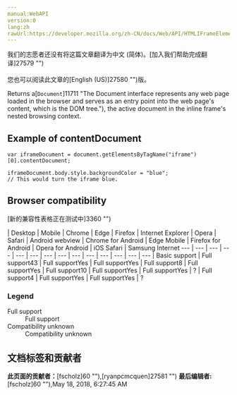 ```yaml
---
manual:WebAPI
version:0
lang:zh
rawUrl:https://developer.mozilla.org/zh-CN/docs/Web/API/HTMLIFrameElement/contentDocument
---
```




<bdi>我们的志愿者还没有将这篇文章翻译为<bdi>中文 (简体)</bdi>。[加入我们帮助完成翻译]27579 "")<br></br>您也可以阅读此文章的[English (US)]27580 "")版。</bdi>






Returns a[`Document`]11711 "The Document interface represents any web page loaded in the browser and serves as an entry point into the web page's content, which is the DOM tree."), the active document in the inline frame&#39;s nested browsing context.


## Example of contentDocument<a name="Example_of_contentDocument"></a>

```
var iframeDocument = document.getElementsByTagName("iframe")[0].contentDocument;

iframeDocument.body.style.backgroundColor = "blue";
// This would turn the iframe blue.
```

## Browser compatibility<a name="Browser_compatibility"></a>
[新的兼容性表格正在测试中<i></i>]3360 "")

 | <abbr>Desktop<i></i></abbr> | <abbr>Mobile<i></i></abbr> 
 | <abbr>Chrome<i></i></abbr> | <abbr>Edge<i></i></abbr> | <abbr>Firefox<i></i></abbr> | <abbr>Internet Explorer<i></i></abbr> | <abbr>Opera<i></i></abbr> | <abbr>Safari<i></i></abbr> | <abbr>Android webview<i></i></abbr> | <abbr>Chrome for Android<i></i></abbr> | <abbr>Edge Mobile<i></i></abbr> | <abbr>Firefox for Android<i></i></abbr> | <abbr>Opera for Android<i></i></abbr> | <abbr>iOS Safari<i></i></abbr> | <abbr>Samsung Internet<i></i></abbr> 
 ---  |  ---  |  ---  |  ---  |  ---  |  ---  |  ---  |  ---  |  ---  |  ---  |  ---  |  ---  |  ---  |  ---  | 
Basic support | <abbr>Full support</abbr>43 | <abbr>Full support</abbr>Yes | <abbr>Full support</abbr>Yes | <abbr>Full support</abbr>8 | <abbr>Full support</abbr>Yes | <abbr>Full support</abbr>10 | <abbr>Full support</abbr>Yes | <abbr>Full support</abbr>Yes | <abbr>?</abbr> | <abbr>Full support</abbr>4 | <abbr>Full support</abbr>Yes | <abbr>Full support</abbr>Yes | <abbr>?</abbr> 


### Legend<a name="Legend"></a>
<dl><dt id=''><abbr>Full support</abbr></dt><dd>Full support</dd><dt id=''><abbr>Compatibility unknown</abbr></dt><dd>Compatibility unknown</dd></dl>



## 文档标签和贡献者
**此页面的贡献者：**[fscholz]60 ""),[ryanpcmcquen]27581 "")
**最后编辑者:**[fscholz]60 ""),<time>May 18, 2018, 6:27:45 AM</time>


